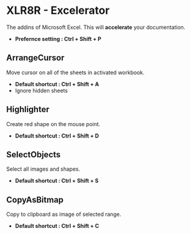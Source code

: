 # XLR8R - Excelerator #
The addins of Microsoft Excel.
This will **accelerate** your documentation.

* **Prefernce setting : Ctrl + Shift + P**

## ArrangeCursor ##
Move cursor on all of the sheets in activated workbook.
* **Default shortcut : Ctrl + Shift + A**
* Ignore hidden sheets

## Highlighter ##
Create red shape on the mouse point.
* **Default shortcut : Ctrl + Shift + D**

## SelectObjects ##
Select all images and shapes.
* **Default shortcut : Ctrl + Shift + S**

## CopyAsBitmap ##
Copy to clipboard as image of selected range.
* **Default shortcut : Ctrl + Shift + C**
